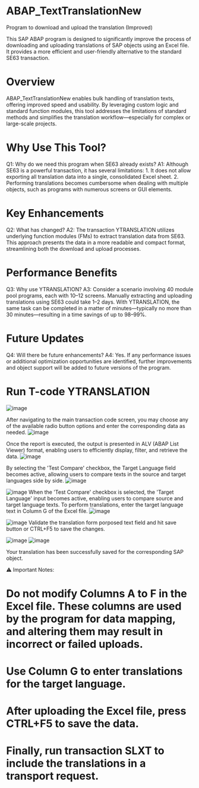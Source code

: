 # ABAP_TextTranslationNew
Program to download and upload the translation (Improved)

This SAP ABAP program is designed to significantly improve the process of downloading and uploading translations of SAP objects using an Excel file. 
It provides a more efficient and user-friendly alternative to the standard SE63 transaction.

# Overview
ABAP_TextTranslationNew enables bulk handling of translation texts, offering improved speed and usability. 
By leveraging custom logic and standard function modules, this tool addresses the limitations of standard methods and 
simplifies the translation workflow—especially for complex or large-scale projects.

# Why Use This Tool?
Q1: Why do we need this program when SE63 already exists?
A1: Although SE63 is a powerful transaction, it has several limitations:
    1. It does not allow exporting all translation data into a single, consolidated Excel sheet.
    2. Performing translations becomes cumbersome when dealing with multiple objects, such as programs with numerous screens or GUI elements.

# Key Enhancements
Q2: What has changed?
A2: The transaction YTRANSLATION utilizes underlying function modules (FMs) to extract translation data from SE63. This approach presents the data in a more readable and compact format, 
    streamlining both the download and upload processes.

# Performance Benefits
Q3: Why use YTRANSLATION?
A3: Consider a scenario involving 40 module pool programs, each with 10–12 screens. Manually extracting and uploading translations using SE63 could take 1–2 days. 
    With YTRANSLATION, the same task can be completed in a matter of minutes—typically no more than 30 minutes—resulting in a time savings of up to 98–99%.

# Future Updates
Q4: Will there be future enhancements?
A4: Yes. If any performance issues or additional optimization opportunities are identified, further improvements and object support will be added to future versions of the program.


# Run T-code YTRANSLATION
![image](https://github.com/user-attachments/assets/00b168ac-72c3-4b78-aa93-246a7e2a60a1)

After navigating to the main transaction code screen, you may choose any of the available radio button options and enter the corresponding data as needed.
![image](https://github.com/user-attachments/assets/ad5d2734-7eba-4c0e-966e-b4f32ca59e15)

Once the report is executed, the output is presented in ALV (ABAP List Viewer) format, enabling users to efficiently display, filter, and retrieve the data.
![image](https://github.com/user-attachments/assets/95f4b937-8b4d-43b5-afa8-e83afd97782b)

By selecting the 'Test Compare' checkbox, the Target Language field becomes active, allowing users to compare texts in the source and target languages side by side.
![image](https://github.com/user-attachments/assets/8fbfb6b6-9744-4e90-b3c6-91ace6fe05b6)

![image](https://github.com/user-attachments/assets/ee8a2523-2220-411e-9f61-b57055ca3726)
When the 'Test Compare' checkbox is selected, the 'Target Language' input becomes active, enabling users to compare source and target language texts. To perform translations, enter the target language text in Column G of the Excel file.
![image](https://github.com/user-attachments/assets/939c109b-d7ec-4d7e-b452-3a8c078bc0e1)

![image](https://github.com/user-attachments/assets/d3cfb6f8-c33c-424a-b1ca-b14b3092a78c)
Validate the translation form porposed text field and hit save button or CTRL+F5 to save the changes.

![image](https://github.com/user-attachments/assets/564012fa-59b8-418c-bbeb-a44b783d319b)
![image](https://github.com/user-attachments/assets/e8515bcb-0422-42dc-b213-0c346a376e1f)

Your translation has been successfully saved for the corresponding SAP object.

⚠️ Important Notes:
# Do not modify Columns A to F in the Excel file. These columns are used by the program for data mapping, and altering them may result in incorrect or failed uploads.
# Use Column G to enter translations for the target language.
# After uploading the Excel file, press CTRL+F5 to save the data.
# Finally, run transaction SLXT to include the translations in a transport request.



